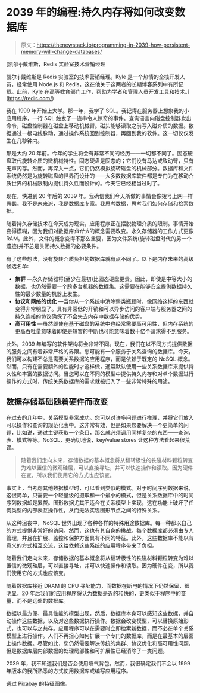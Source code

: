 # 2039 年的编程:持久内存将如何改变数据库

> 原文：<https://thenewstack.io/programming-in-2039-how-persistent-memory-will-change-databases/>

[](https://redis.com/)

 [凯尔·j·戴维斯，Redis 实验室技术营销经理

凯尔·j·戴维斯是 Redis 实验室的技术营销经理。Kyle 是一个热情的全栈开发人员，经常使用 Node.js 和 Redis，这在他关于这两者的长期博客系列中有所记载。此前，Kyle 在高等教育部门工作，帮助为学者和管理人员开发工具和技术。](https://redis.com/) [](https://redis.com/)

我在 1999 年开始上大学。那一年，我学了 SQL。我记得在服务器上想象我的小应用程序，一行 SQL 触发了一连串令人惊奇的事件。查询语言向磁盘控制器发出命令，磁盘控制器在磁盘上移动机械臂。磁头能够读取之前写入磁介质的数据。数据通过一根电线脉动，通过操作系统回到控制器，再回到我的软件。这一切仅仅发生在几秒钟内。

那是大约 20 年前。今年的学生将会有非常不同的经历——一切都不同了。固态硬盘取代旋转介质的微机械特性。固态硬盘是固态的；它们没有马达或致动臂，只有无声闪存。然而，再深入一点，它们仍然模拟旋转磁盘的机械部分。数据库和文件系统仍然是为旋转磁盘的世界而设计的——大多数数据库软件都是专门为在移动介质世界的机械限制内提供持久性而设计的。今天它已经相当过时了。

现在，快进到 20 年后的 2039 年。我确信我们今天所做的事情会像拨号上网一样愚蠢。我不是未来派，我是数据库专家。我思考数据，思考我们如何存储和检索数据。

随着持久存储技术在今天成为现实，应用程序正在摆脱物理介质的限制。事情开始变得模糊，因为我们对数据库*做什么*的概念需要改变。永久存储器的工作方式更像 RAM。此外，文件的概念变得不那么重要，因为文件系统(旋转磁盘时代的另一个遗迹)并不总是关闭持久数据的必要条件。

有了这些想法，没有旋转介质负担的数据库就有点不同了。以下是内存未来的高级候选名单:

*   **集群** —永久存储器将(至少在最初)比固态硬盘更贵。因此，即使是中等大小的数据，也仍然需要一个跨多台机器的数据集。这需要在能够安全提供数据持久性的最少数量的机器上发生。
*   **协议和网络的优化** —当你从一个系统中消除整类瓶颈时，像网络这样的东西就变得非常明显了。具有非常低的开销和可以异步访问的客户端与服务器之间的持久连接的协议确保了不会失去内存中数据存储的优势。
*   **高可用性** —虽然即使在基于磁盘的系统中也经常需要高可用性，但内存系统的更高吞吐量意味着即使是短暂的中断也可能意味着数十亿个请求得不到服务。

此外，2039 年编写的软件架构将会非常不同。现在，我们在以不同方式提供数据的服务之间有着非常严格的界限。您可能有一个服务于关系查询的数据库。今天，我们可以构建不总是需要关系数据的应用程序，而是依赖于既定的 NoSQL 概念。然而，只有在需要额外的性能时才这样做，通常默认使用一些关系数据库来提供持久性和丰富的数据访问。当您可以在不同的模型中提供持久内存和对单个数据进行操作的方式时，传统关系数据库的需求就被归入了一些非常特殊的用途。

## 数据存储基础随着硬件而改变

在过去的几年中，关系模型非常成功。您可以对许多问题进行推理，并将它们放入可以操作和查询的规范化表中。这非常有效，但是如果您要解决一个更简单的问题，比如说，通过主键获取一个条目，那么就必须调用同样复杂的东西——查询、表、模式等等。NoSQL，更确切地说，key/value stores 让这种方法看起来很荒谬。

> 随着我们走向未来，存储数据的基本概念将从翻转极性的铁磁材料颗粒转变为难以置信的微观硅层，可以直接寻址，并可以快速操作和读取。因为硬件在变，所以我们使用它的方式也应该变。

事实上，当考虑其他数据模型时，可以看到类似的模式。对于时间序列数据来说，这很简单，只需要一个轻量级的摄取和一个最小的模式，但是关系数据库中的时间序列数据却是累赘。图形数据尤其不适合在关系模型上实现，这在功能上破坏了任何类型的内部表互操作性，从而无法实现图形节点之间的特殊关系。

从这种沮丧中，NoSQL 世界出现了各种各样的特殊用途数据库。每一种都以自己的方式提供非常好的访问。然而，这也有其自身的挑战。每个数据库都必须由专人管理，并且在扩展、监控和保护方面具有不同的特征。此外，这些数据库不能以有意义的方式相互交流，这给依赖这些系统的应用程序带来了负担。

随着我们走向未来，存储数据的基本概念将从翻转极性的铁磁材料颗粒转变为难以置信的微观硅层，可以直接寻址，并可以快速操作和读取。因为硬件在变，所以我们使用它的方式也应该变。

随着数据库接近 DRAM 的 CPU 寻址能力，而数据在断电的情况下仍然保留，很明显，20 年后我们的应用程序将认为数据是近的和快的，更类似于程序中的变量，而不是远处的数据库。

数据以最方便、最具性能的模型出现，然后，数据库本身可以感知这些数据，并自动操作这些数据，以及对这些数据执行操作。数据会改变模型，可以替换原始形式，也可以与之共存。应用程序可以在需要时立即检索新数据，而不必在单个关系模型上进行操作。人们不再担心如何扩展一个专门的数据库，而是在最基本的层面上操作数据。尽管如此，您仍然需要解决传统的集群、协议优化和高可用性问题，但是数据库层内部数据的处理局部性和可扩展性已经消除了一类问题。

2039 年，我不知道我们是否会使用喷气背包。然而，我很确定我们不会以 1999 年版本的我所熟悉的方式使用数据库或编写应用程序。

通过 Pixabay 的特征图像。

<svg xmlns:xlink="http://www.w3.org/1999/xlink" viewBox="0 0 68 31" version="1.1"><title>Group</title> <desc>Created with Sketch.</desc></svg>
